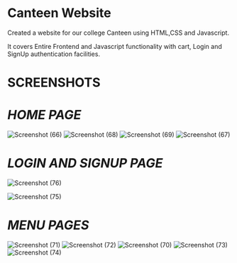 # Canteen Website

Created a website for our college Canteen using HTML,CSS and Javascript.

It covers Entire Frontend and Javascript functionality with cart, Login and SignUp authentication facilities.


# SCREENSHOTS

 # *HOME PAGE*

![Screenshot (66)](https://user-images.githubusercontent.com/106879319/211317814-04a35217-0d65-4bf0-b83e-6084e2aa4074.png)
![Screenshot (68)](https://user-images.githubusercontent.com/106879319/211317969-76f7c83f-ed8b-4558-a6b3-9e7e9766a0e4.png)
![Screenshot (69)](https://user-images.githubusercontent.com/106879319/211317994-bcd63af0-f013-4228-866e-625f5e2793d8.png)
![Screenshot (67)](https://user-images.githubusercontent.com/106879319/211318000-4b84f3e7-732d-4878-98f2-a50278583165.png)

 
# *LOGIN AND SIGNUP PAGE*

![Screenshot (76)](https://user-images.githubusercontent.com/106879319/211318734-ff179816-f8f6-4e1d-9d56-13eee8f4e2ca.png)

![Screenshot (75)](https://user-images.githubusercontent.com/106879319/211318747-edf9a4e8-c78b-415b-8da2-4d907120b23e.png)

# *MENU PAGES*
 
![Screenshot (71)](https://user-images.githubusercontent.com/106879319/211319164-e028a1c8-24ff-402e-b212-839dffe98f5d.png)
![Screenshot (72)](https://user-images.githubusercontent.com/106879319/211319193-4f6e5682-7a85-4516-a855-aced0bbf8b13.png)
![Screenshot (70)](https://user-images.githubusercontent.com/106879319/211319209-ce7fe213-54b0-40b5-96a2-f5904449808e.png)
![Screenshot (73)](https://user-images.githubusercontent.com/106879319/211319239-cc76be9d-3b00-46ca-91bb-64b09acb6952.png)
![Screenshot (74)](https://user-images.githubusercontent.com/106879319/211319268-47436fe4-a35b-4046-91c7-74e51305f62d.png)
